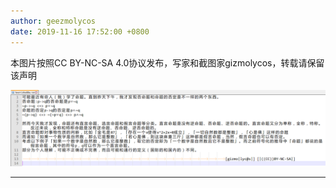 ```yaml
---
author: geezmolycos
date: 2019-11-16 17:52:00 +0800
---
```


本图片按照CC BY-NC-SA 4.0协议发布，写家和截图家gizmolycos，转载请保留该声明

![](/assets/images/qq-zone/2019-11-16-proposition.png)

---
